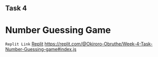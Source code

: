 ## Task 4
# Number Guessing Game
`Replit Link`
[Replit](https://replit.com/@Okiroro-Obruthe/Week-4-Task-Number-Guessing-game#index.js)
https://replit.com/@Okiroro-Obruthe/Week-4-Task-Number-Guessing-game#index.js
